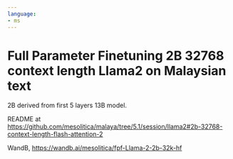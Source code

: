 ```yaml
---
language:
- ms
---
```


# Full Parameter Finetuning 2B 32768 context length Llama2 on Malaysian text

2B derived from first 5 layers 13B model.

README at https://github.com/mesolitica/malaya/tree/5.1/session/llama2#2b-32768-context-length-flash-attention-2

WandB, https://wandb.ai/mesolitica/fpf-Llama-2-2b-32k-hf